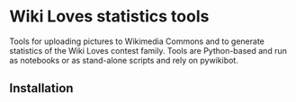 # Wiki Loves statistics tools
Tools for uploading pictures to Wikimedia Commons and to generate 
statistics of the Wiki Loves contest family. Tools are Python-based and 
run as notebooks or as stand-alone scripts and rely on pywikibot.

## Installation
